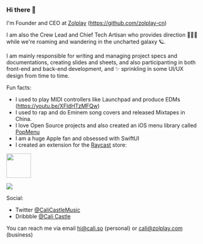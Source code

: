 ### Hi there 👋

I'm Founder and CEO at [Zolplay](https://zolplay.cn) (https://github.com/zolplay-cn)

I am also the Crew Lead and Chief Tech Artisan who provides direction 🧑🏻‍🚀 while we're roaming and wandering in the uncharted galaxy 🪐. 

I am mainly responsible for writing and managing project specs and documentations, creating slides and sheets, and also participanting in both front-end and back-end development, and ✨ sprinkling in some UI/UX design from time to time.

Fun facts:
- I used to play MIDI controllers like Launchpad and produce EDMs (https://youtu.be/XFldHTzMFQw)
- I used to rap and do Eminem song covers and released Mixtapes in China.
- I love Open Source projects and also created an iOS menu library called [PopMenu](https://popmenu.cali.so)
- I am a huge Apple fan and obsessed with SwiftUI
- I created an extension for the [Raycast](https://raycast.com) store:

<a title="Install Apple Developer Docs Raycast Extension" href="https://www.raycast.com/cali/apple-developer-docs#install">
  <img height="64" style="height: 64px" src="https://assets.raycast.com/cali/apple-developer-docs/install_button@2x.png">
</a>

![](https://files.raycast.com/n7ks0vw5sy5r8mjranneg33uo0y6)

Social:
- Twitter [@CaliCastleMusic](https://twitter.com/CaliCastleMusic)
- Dribbble [@Cali Castle](https://dribbble.com/calicastle)

You can reach me via email hi@cali.so (personal) or cali@zolplay.com (business)
